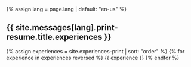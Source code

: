 {% assign lang = page.lang | default: "en-us" %}

<h2>{{ site.messages[lang].print-resume.title.experiences }}</h2>

{% assign experiences = site.experiences-print | sort: "order" %}
{% for experience in experiences reversed %}
  {{ experience }}
{% endfor %}
